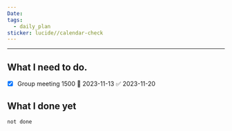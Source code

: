 ```yaml
---
Date: 
tags:
  - daily_plan
sticker: lucide//calendar-check
---
```

---
## What I need to do.

- [x] Group meeting 1500 📅 2023-11-13 ✅ 2023-11-20



## What I done yet
```tasks
not done
```
